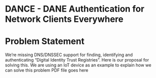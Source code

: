 # DANCE - DANE Authentication for Network Clients Everywhere
# Problem Statement
We’re missing DNS/DNSSEC support for finding, identifying and authenticating “Digital Identity Trust Registries”. Here is our proposal for solving this. 
We are using an IoT device as an example to explain how we can solve this problem PDF file goes here
